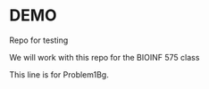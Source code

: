 # DEMO
Repo for testing

We will work with this repo for the BIOINF 575 class

This line is for Problem1Bg.

